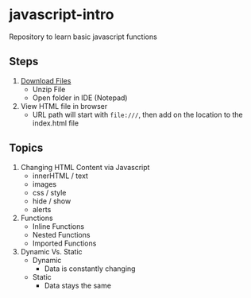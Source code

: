 # javascript-intro
Repository to learn basic javascript functions

## Steps
1. [Download Files](https://github.com/eschultz17/javascript-intro/archive/master.zip)
    * Unzip File
    * Open folder in IDE (Notepad)
1. View HTML file in browser
    * URL path will start with `file:///`, then add on the location to the index.html file


## Topics
1. Changing HTML Content via Javascript
    * innerHTML / text
    * images
    * css / style
    * hide / show
    * alerts
1. Functions
    * Inline Functions
    * Nested Functions
    * Imported Functions
1. Dynamic Vs. Static
    * Dynamic
        * Data is constantly changing
    * Static
        * Data stays the same
